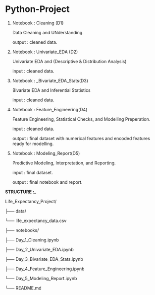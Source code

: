 # Python-Project
1. Notebook : Cleaning (D1)

   Data Cleaning and UNderstanding.

   output : cleaned data.

2. Notebook : Univariate_EDA (D2)

   Univariate EDA and (Descriptive & Distribution Analysis)

   input : cleaned data.



3.  Notebook : _Bivariate_EDA_Stats(D3)

    Bivariate EDA and Inferential Statistics

    input : cleaned data.
    

4. Notebook : Feature_Engineering(D4)

   Feature Engineering, Statistical Checks, and Modelling Preperation.

   input : cleaned data.

   output : final dataset with numerical features and encoded features ready for modelling.
   

5. Notebook : Modeling_Report(D5)

   Predictive Modeling, Interpretation, and Reporting.

   input : final dataset.

   output : final notebook and report.



__________STRUCTURE :___________

Life_Expectancy_Project/ 

├── data/ 
   
└── life_expectancy_data.csv 

├── notebooks/ 

├── Day_1_Cleaning.ipynb 
   
├── Day_2_Univariate_EDA.ipynb 

├── Day_3_Bivariate_EDA_Stats.ipynb 

├── Day_4_Feature_Engineering.ipynb 

└── Day_5_Modeling_Report.ipynb 

└── README.md
